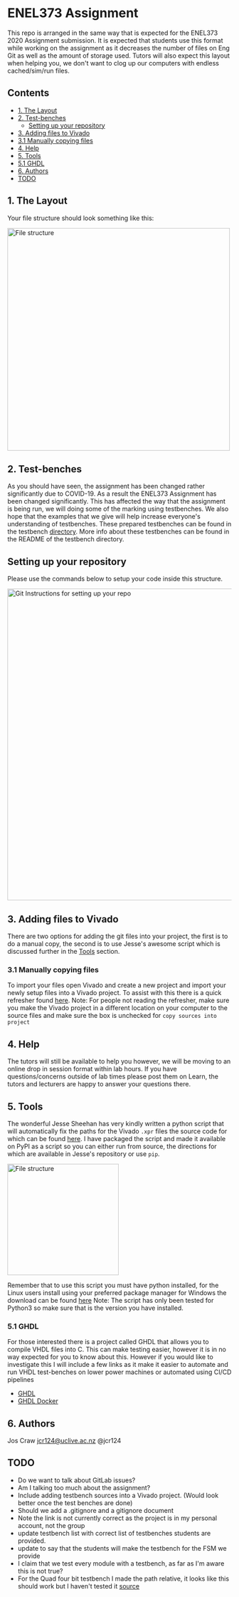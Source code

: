 # ENEL373 Assignment
This repo is arranged in the same way that is expected for the ENEL373 2020 Assignment submission.
It is expected that students use this format while working on the assignment as it decreases the
number of files on Eng Git as well as the amount of storage used. Tutors will also expect this layout when helping you, we don't
want to clog up our computers with endless cached/sim/run files.

## Contents

- [1. The Layout](#1-the-layout)
- [2. Test-benches](#2-test-benches)
    - [Setting up your repository](#setting-up-your-repository)
- [3. Adding files to Vivado](#3-adding-files-to-Vivado)
- [3.1 Manually copying files](#31-manually-copying-files)
- [4. Help](#4-help)
- [5. Tools](#5-tools)
- [5.1 GHDL](#51-ghdl)
- [6. Authors](#6-authors)
- [TODO](#todo)

## 1. The Layout
Your file structure should look something like this:

<img alt="File structure" src="https://storage.googleapis.com/enle373students/filestructure.png" width="500" height="auto"/>

## 2. Test-benches
As you should have seen, the assignment has been changed rather significantly due to COVID-19. As a result the 
ENEL373 Assignment has been changed significantly. This has affected the way that the assignment is being run, 
we will doing some of the marking using testbenches. We also hope that the examples that we give will help increase everyone's understanding of 
testbenches. These prepared testbenches can be found in the testbench [directory](testbenches/). More info 
about these testbenches can be found in the README of the testbench directory.

## Setting up your repository
Please use the commands below to setup your code inside this structure.
<!-- 
```console
user@device:~$ git clone https://eng-git.canterbury.ac.nz/enel373-2020/enel373-template.git
	# Note: this will clone this temple repository
    # Copy your .vhd and .xdc files into the appropriate folders
    
user@device:~$ cd enel373-template/
    # Navigate into the project directory to preform the rest of the commands

user@device:~$ git add .
	# This stages the files you just added for commit
    
user@device:~$ git commit -m "Added my project files to template"
	# This commits the changes to you local repository with the commit
    # message: "Added my project files to template"'
    
user@device:~$ git remote set-url origin https://eng-git.canterbury.ac.nz/enel373-2020/$YOUR_PROJECT
	# The project you cloned has the url of origin at:
    # "https://eng-git.canterbury.ac.nz/enel373-2020/enel373-template.git"
    # this is not the url for your group so this command changes that url to your groups project
    
user@device:~$ git push origin master
	# This command pushes all of your commits to the remote (Eng Git). This
    # command could fail as the current layout and this my be very different
    # if this occurs use the next command.
    
user@device:~$ git push -f origin master
	# This command uses the -f flag to force push to the remote repository
    # this overwrites the remote repository with the local one. Only do this
    # if the previous command fails
```
 -->
<img alt="Git Instructions for setting up your repo" src="https://storage.googleapis.com/enle373students/git-instructions-v3.png" width="auto" height="700"/>

## 3. Adding files to Vivado
There are two options for adding the git files into your project, the first is to do a manual copy, the second is to use Jesse's awesome script which is discussed further in the 
[Tools](#tools) section.

### 3.1 Manually copying files
To import your files open Vivado and create a new project and import your newly setup files into a Vivado project.
To assist with this there is a quick refresher found [here](wiki/vivado-setup.md). Note: For people not reading the refresher, make sure
you make the Vivado project in a different location on your computer to the source files and make sure the box is unchecked for `copy sources into project`

## 4. Help
The tutors will still be available to help you however, we will be moving to an online drop in session format within lab hours. If you have questions/concerns outside of lab times 
please post them on Learn, the tutors and lecturers are happy to answer your questions there.

<a name="tools"></a>

## 5. Tools
The wonderful Jesse Sheehan has very kindly written a python script that will automatically fix the paths for the Vivado `.xpr` files the source code for which can be found 
[here](https://github.com/jpsheehan/vivado-xpr-fixer). I have packaged the script and made it available on PyPI as a script so you can either run from source, 
the directions for which are available in Jesse's repository or use `pip`.

<img alt="File structure" src="https://storage.googleapis.com/enle373students/pip-install-fixed.png" width="auto" height="250"/>

Remember that to use this script you must have python installed, for the Linux users install using your preferred package manager for Windows the download can be found [here](https://www.python.org/downloads/windows/) Note: The script has only been tested for Python3 so make sure that is the version you have installed.

### 5.1 GHDL
For those interested there is a project called GHDL that allows you to compile VHDL files into C. This can make testing easier, however it is in no way expected for you to know 
about this. However if you would like to investigate this I will include a few links as it make it easier to automate and run VHDL test-benches on lower power machines or
 automated using CI/CD pipelines

-   [GHDL](https://github.com/ghdl/ghdl)
-   [GHDL Docker](https://github.com/ghdl/docker)

## 6. Authors
Jos Craw <jcr124@uclive.ac.nz> @jcr124

## TODO
-   Do we want to talk about GitLab issues?
-   Am I talking too much about the assignment?
-   Include adding testbench sources into a Vivado project. (Would look better once the test benches are done)
-   Should we add a .gitignore and a gitignore document
-   Note the link is not currently correct as the project is in my personal account, not the group
-   update testbench list with correct list of testbenches students are provided.
-   update to say that the students will make the testbench for the FSM we provide
-   I claim that we test every module with a testbench, as far as I'm aware this is not true? 
-   For the Quad four bit testbench I made the path relative, it looks like this should work but I haven't tested it [source](https://www.xilinx.com/support/answers/66843.html)

